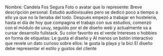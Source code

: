 Nombre: Candela Fos Segura
Foto o avatar que lo represente: 
Breve descripción personal: Estudió audiovisuales pero se dedicó poco a tiempo a ello ya que no la llenaba del todo. Después empezó a trabajar en hostelería, hasta el día de hoy que compagina el trabajo con sus estudios, comenzó con el módulo de uxuy, seguido por el de diseño web y actualmente va a cursar desarrollo fullstack. Su color favorito es el verde
Intereses o hobbies en forma de etiquetas: Le gusta el diseño y 
Al menos un botón interactivo que revele un dato curioso sobre ellos: le gusta la playa y la bici
El diseño debe representar el estilo y gustos del cliente
